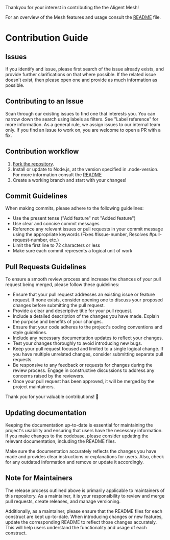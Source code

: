 Thankyou for your interest in contributing the the Aligent Mesh!

For an overview of the Mesh features and usage consult the [README](../README.md) file.

# Contribution Guide

## Issues

If you identify and issue, please first search of the issue already exists, and provide further clarifications on that where possible. If the related issue doesn't exist, then please open one and provide as much information as possible.

## Contributing to an Issue

Scan through our existing issues to find one that interests you. You can narrow down the search using labels as filters. See "Label reference" for more information. As a general rule, we assign issues to our internal team only. If you find an issue to work on, you are welcome to open a PR with a fix.

## Contribution workflow

1. [Fork the repository](https://docs.github.com/en/pull-requests/collaborating-with-pull-requests/working-with-forks/fork-a-repo).
2. Install or update to Node.js, at the version specified in .node-version. For more information consult the [README](../README.md)
3. Create a working branch and start with your changes!

## Commit Guidelines

When making commits, please adhere to the following guidelines:

- Use the present tense ("Add feature" not "Added feature")
- Use clear and concise commit messages
- Reference any relevant issues or pull requests in your commit message using the appropriate keywords (Fixes #issue-number, Resolves #pull-request-number, etc.)
- Limit the first line to 72 characters or less
- Make sure each commit represents a logical unit of work

## Pull Requests Guidelines

To ensure a smooth review process and increase the chances of your pull request being merged, please follow these guidelines:

- Ensure that your pull request addresses an existing issue or feature request. If none exists, consider opening one to discuss your proposed changes before submitting the pull request.
- Provide a clear and descriptive title for your pull request.
- Include a detailed description of the changes you have made. Explain the purpose and benefits of your changes.
- Ensure that your code adheres to the project's coding conventions and style guidelines.
- Include any necessary documentation updates to reflect your changes.
- Test your changes thoroughly to avoid introducing new bugs.
- Keep your pull request focused and limited to a single logical change. If you have multiple unrelated changes, consider submitting separate pull requests.
- Be responsive to any feedback or requests for changes during the review process. Engage in constructive discussions to address any concerns raised by the reviewers.
- Once your pull request has been approved, it will be merged by the project maintainers.

Thank you for your valuable contributions! 🎉

## Updating documentation

Keeping the documentation up-to-date is essential for maintaining the project's usability and ensuring that users have the necessary information. If you make changes to the codebase, please consider updating the relevant documentation, including the README files.

Make sure the documentation accurately reflects the changes you have made and provides clear instructions or explanations for users. Also, check for any outdated information and remove or update it accordingly.

## Note for Maintainers

The release process outlined above is primarily applicable to maintainers of this repository. As a maintainer, it is your responsibility to review and merge pull requests, create releases, and manage versioning.

Additionally, as a maintainer, please ensure that the README files for each construct are kept up-to-date. When introducing changes or new features, update the corresponding README to reflect those changes accurately. This will help users understand the functionality and usage of each construct.

